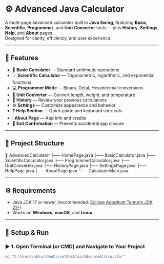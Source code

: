 # ⚙️ Advanced Java Calculator

A multi-page advanced calculator built in **Java Swing**, featuring **Basic**, **Scientific**, **Programmer**, and **Unit Converter** tools — plus **History**, **Settings**, **Help**, and **About** pages.  
Designed for clarity, efficiency, and user experience.

---

## 🧠 Features

- 🧮 **Basic Calculator** — Standard arithmetic operations  
- 📈 **Scientific Calculator** — Trigonometric, logarithmic, and exponential functions  
- 💻 **Programmer Mode** — Binary, Octal, Hexadecimal conversions  
- 📏 **Unit Converter** — Convert length, weight, and temperature  
- 📜 **History** — Review your previous calculations  
- ⚙️ **Settings** — Customize appearance and behavior  
- ❓ **Help Section** — Quick guide and keyboard shortcuts  
- ℹ️ **About Page** — App info and credits  
- 🚪 **Exit Confirmation** — Prevents accidental app closure  

---

## 🧩 Project Structure
📁 AdvancedCalculator
├── HomePage.java
├── BasicCalculator.java
├── ScientificCalculator.java
├── ProgrammerCalculator.java
├── UnitConverter.java
├── HistoryPage.java
├── SettingsPage.java
├── HelpPage.java
├── AboutPage.java
└── CalculatorMain.java


---

## ⚙️ Requirements

- Java JDK 17 or newer (recommended: [Eclipse Adoptium Temurin JDK 21+](https://adoptium.net/temurin/releases/))
- Works on **Windows**, **macOS**, and **Linux**

---

## 🚀 Setup & Run

### ▶️ 1. Open Terminal (or CMD) and Navigate to Your Project
```bash
cd "C:\Users\abhin\OneDrive\Desktop\AdvancedCalculator"
